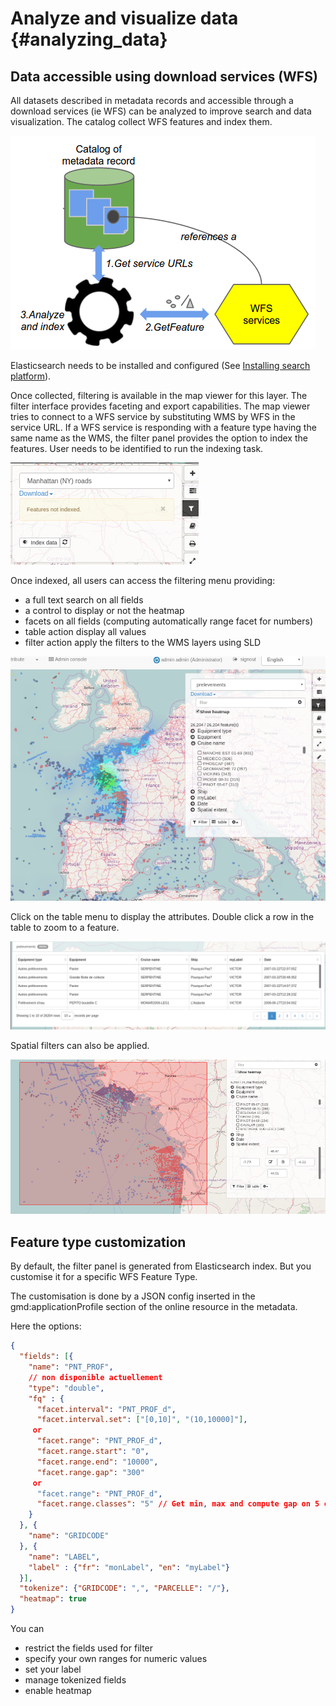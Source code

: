 # Analyze and visualize data {#analyzing_data}

## Data accessible using download services (WFS)

All datasets described in metadata records and accessible through a download services (ie WFS) can be analyzed to improve search and data visualization. The catalog collect WFS features and index them.

![](img/mechanism.png)

Elasticsearch needs to be installed and configured (See [Installing search platform](../../install-guide/installing-index.md)).

Once collected, filtering is available in the map viewer for this layer. The filter interface provides faceting and export capabilities. The map viewer tries to connect to a WFS service by substituting WMS by WFS in the service URL. If a WFS service is responding with a feature type having the same name as the WMS, the filter panel provides the option to index the features. User needs to be identified to run the indexing task.

![](img/layernotindexed.png)

Once indexed, all users can access the filtering menu providing:

-   a full text search on all fields
-   a control to display or not the heatmap
-   facets on all fields (computing automatically range facet for numbers)
-   table action display all values
-   filter action apply the filters to the WMS layers using SLD

![](img/filtering.png)

Click on the table menu to display the attributes. Double click a row in the table to zoom to a feature.

![](img/tableview.png)

Spatial filters can also be applied.

![](img/filteringlayer.png)

## Feature type customization

By default, the filter panel is generated from Elasticsearch index. But you customise it for a specific WFS Feature Type.

The customisation is done by a JSON config inserted in the gmd:applicationProfile section of the online resource in the metadata.

Here the options:

``` json
{
  "fields": [{
    "name": "PNT_PROF",
    // non disponible actuellement
    "type": "double",
    "fq" : {
      "facet.interval": "PNT_PROF_d",
      "facet.interval.set": ["[0,10]", "(10,10000]"],
     or
      "facet.range": "PNT_PROF_d",
      "facet.range.start": "0",
      "facet.range.end": "10000",
      "facet.range.gap": "300"
     or
      "facet.range": "PNT_PROF_d",
      "facet.range.classes": "5" // Get min, max and compute gap on 5 classes
    }
  }, {
    "name": "GRIDCODE"
  }, {
    "name": "LABEL",
    "label" : {"fr": "monLabel", "en": "myLabel"}
  }],
  "tokenize": {"GRIDCODE": ",", "PARCELLE": "/"},
  "heatmap": true
}
```

You can

-   restrict the fields used for filter
-   specify your own ranges for numeric values
-   set your label
-   manage tokenized fields
-   enable heatmap
